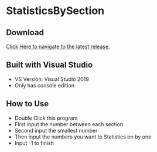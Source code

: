 # StatisticsBySection

## Download
[Click Here to navigate to the latest release.](https://github.com/laipuran/StatisticsBySection/releases/tag/latest)

## Built with Visual Studio
  - VS Version: Visual Studio 2019
  - Only has console edition

## How to Use
  - Double Click this program
  - First input the number between each section
  - Second input the smallest number
  - Then input the numbers you want to Statistics on by one
  - Input -1 to finish
